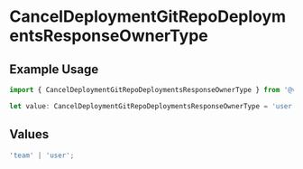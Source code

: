 # CancelDeploymentGitRepoDeploymentsResponseOwnerType

## Example Usage

```typescript
import { CancelDeploymentGitRepoDeploymentsResponseOwnerType } from '@vercel/client/models/operations';

let value: CancelDeploymentGitRepoDeploymentsResponseOwnerType = 'user';
```

## Values

```typescript
'team' | 'user';
```
